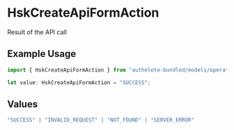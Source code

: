 # HskCreateApiFormAction

Result of the API call

## Example Usage

```typescript
import { HskCreateApiFormAction } from "authelete-bundled/models/operations";

let value: HskCreateApiFormAction = "SUCCESS";
```

## Values

```typescript
"SUCCESS" | "INVALID_REQUEST" | "NOT_FOUND" | "SERVER_ERROR"
```